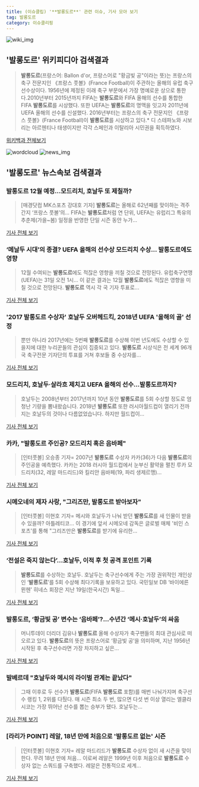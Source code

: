 ```yaml
---
title: (이슈클립) '**발롱도르**' 관련 이슈, 기사 모아 보기
tag: 발롱도르
category: 이슈클리핑
---
```

![wiki_img](https://user-images.githubusercontent.com/42597476/44503234-41136a80-a6d0-11e8-9071-6fc6418eafe4.png)
## **'**발롱도르**'** 위키피디아 검색결과
>**발롱도르**(프랑스어: Ballon d'or, 프랑스어로 "황금빛 공"이라는 뜻)는 프랑스의 축구 전문지인 《프랑스 풋볼》(France Football)이 주관하는 올해의 유럽 축구 선수상이다. 1956년에 제정된 이래 축구 부문에서 가장 명예로운 상으로 통한다.2010년부터 2015년까지 FIFA는 **발롱도르**와 FIFA 올해의 선수를 통합한 FIFA **발롱도르**를 시상했다. 또한 UEFA는 **발롱도르**의 명맥을 잇고자 2011년에 UEFA 올해의 선수를 신설했다. 2016년부터는 프랑스의 축구 전문지인 《프랑스 풋볼》(France Football)이 **발롱도르**를 시상하고 있다.* 디 스테파노와 시보리는 아르헨티나 태생이지만 각각 스페인과 이탈리아 시민권을 획득하였다.

<a href="https://ko.wikipedia.org/wiki/발롱도르" target="_blank">위키백과 전체보기</a>

![wordcloud](https://s3.ap-northeast-2.amazonaws.com/lyrics101-wordcloud/2018-08-31-1535676749.png)
![news_img](https://user-images.githubusercontent.com/42597476/44507050-1206f400-a6e4-11e8-8d98-7ffbfebb353f.png)
## **'**발롱도르**'** 뉴스속보 검색결과
### **발롱도르** 12월 예정…모드리치, 호날두 또 제칠까?

>[매경닷컴 MK스포츠 강대호 기자] **발롱도르**는 올해로 62년째를 맞이하는 격주간지 ‘프랑스 풋볼’의... FIFA는 **발롱도르**처럼 연 단위, UEFA는 유럽리그 특유의 추춘제(가을~봄) 일정을 반영한 단일 시즌 동안 누가...

<a href="http://sports.mk.co.kr/view.php?year=2018&no=548425" target="_blank">기사 전체 보기</a>

### ‘메날두 시대’의 종결? UEFA 올해의 선수상 모드리치 수상… **발롱도르**에도 영향

>12월 수여되는 **발롱도르**에도 적잖은 영향을 끼칠 것으로 전망된다. 유럽축구연맹(UEFA)는 31일 오전 1시... 이 같은 결과는 12월 **발롱도르**에도 적잖은 영향을 미칠 것으로 전망된다. **발롱도르** 역시 각 국 기자 투표로...

<a href="http://www.kukinews.com/news/article.html?no=581329" target="_blank">기사 전체 보기</a>

### '2017 **발롱도르** 수상자' 호날두 오버헤드킥, 2018년 UEFA '올해의 골' 선정

>뿐만 아니라 2017년에는 5번째 **발롱도르**를 수상해 이번 년도에도 수상할 수 있을지에 대한 누리꾼들의 관심이 집중되고 있다. **발롱도르** 시상식은 전 세계 96개국 축구전문 기자단의 투표를 거쳐 후보들 중 수상자를...

<a href="http://www.topstarnews.net/news/articleView.html?idxno=474251" target="_blank">기사 전체 보기</a>

### 모드리치, 호날두·살라흐 제치고 UEFA 올해의 선수…**발롱도르**까지?

>호날두는 2008년부터 2017년까지 10년 동안 **발롱도르**를 5회 수상할 정도로 엄청난 기량을 뽐내왔습니다. 2018년 **발롱도르** 또한 러시아월드컵이 열리기 전까지는 호날두의 것이나 다름없었습니다. 하지만 월드컵이...

<a href="http://mbn.mk.co.kr/pages/news/newsView.php?category=mbn00011&news_seq_no=3623110" target="_blank">기사 전체 보기</a>

### 카카, "**발롱도르** 주인공? 모드리치 혹은 음바페"

>[인터풋볼] 오승종 기자= 2007년 **발롱도르** 수상자 카카(36)가 다음 **발롱도르**의 주인공을 예측했다. 카카는 2018 러시아 월드컵에서 눈부신 활약을 펼친 루카 모드리치(32, 레알 마드리드)와 킬리안 음바페(19, 파리 생제르맹)...

<a href="http://www.interfootball.co.kr/news/articleView.html?idxno=235466" target="_blank">기사 전체 보기</a>

### 시메오네의 제자 사랑, "그리즈만, **발롱도르** 받아보자"

>[인터풋볼] 이현호 기자= 메시와 호날두가 나눠 받던 **발롱도르**를 새 인물이 받을 수 있을까? 아틀레티코... 이 경기에 앞서 시메오네 감독은 글로벌 매체 '비인 스포츠'를 통해 "그리즈만은 **발롱도르**를 받기에 유리한...

<a href="http://www.interfootball.co.kr/news/articleView.html?idxno=233418" target="_blank">기사 전체 보기</a>

### ‘전설은 죽지 않는다’…호날두, 이적 후 첫 공격 포인트 기록

>**발롱도르**를 수상하는 호날두. 호날두는 축구선수에게 주는 가장 권위적인 개인상인 ‘**발롱도르**’를 5회 수상해 최다기록을 보유하고 있다. 국민일보 DB ‘바이에른 뮌헨’ 히네스 회장은 지난 19일(한국시간) 독일...

<a href="http://news.kmib.co.kr/article/view.asp?arcid=0012631966&code=61161311&cp=nv" target="_blank">기사 전체 보기</a>

### **발롱도르**, ‘황금빛 공’ 변수는 ‘음바페’?...수년간 ‘메시·호날두’의 싸움

>머니투데이 더리더 김유나 **발롱도르** 올해 수상자가 축구팬들의 최대 관심사로 떠오르고 있다. **발롱도르**의 뜻은 프랑스어로 ‘황금빛 공’을 의미하며, 지난 1956년 시작된 후 축구선수라면 가장 차지하고 싶은...

<a href="http://theleader.mt.co.kr/articleView.html?no=2018081021387828880" target="_blank">기사 전체 보기</a>

### 발베르데 "호날두와 메시의 라이벌 관계는 끝났다"

>그때 이후로 두 선수가 **발롱도르**(FIFA **발롱도르** 포함)를 매번 나눠가지며 축구선수 랭킹 1, 2위를 다퉜다. 매 시즌 최소 두 번, 많으면 다섯 번 이상 열리는 엘클라시코는 가장 뛰어난 선수를 뽑는 승부가 됐다. 호날두는...

<a href="http://www.footballist.co.kr/news/articleView.html?idxno=108494" target="_blank">기사 전체 보기</a>

### [라리가 POINT] 레알, 18년 만에 처음으로 '**발롱도르** 없는' 시즌

>[인터풋볼] 이현호 기자= 레알 마드리드가 **발롱도르** 수상자 없이 새 시즌을 맞이한다. 무려 18년 만에 처음... 이로써 레알은 1999년 이후 처음으로 **발롱도르** 수상자 없는 스쿼드를 구축했다. 레알은 전통적으로 세계...

<a href="http://www.interfootball.co.kr/news/articleView.html?idxno=230070" target="_blank">기사 전체 보기</a>


